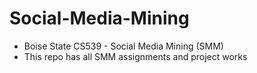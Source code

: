 # Social-Media-Mining

- Boise State CS539 - Social Media Mining (SMM)
- This repo has all SMM assignments and project works
